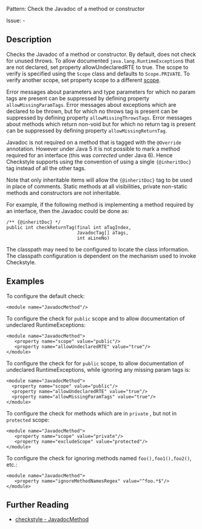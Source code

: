 Pattern: Check the Javadoc of a method or constructor

Issue: -

## Description

Checks the Javadoc of a method or constructor. By default, does not check for unused throws. To allow documented `java.lang.RuntimeException`s that are not declared, set property allowUndeclaredRTE to true. The scope to verify is specified using the `Scope` class and defaults to `Scope.PRIVATE`. To verify another scope, set property scope to a different [scope](property_types.html#scope). 

Error messages about parameters and type parameters for which no param tags are present can be suppressed by defining property `allowMissingParamTags`. Error messages about exceptions which are declared to be thrown, but for which no throws tag is present can be suppressed by defining property `allowMissingThrowsTags`. Error messages about methods which return non-void but for which no return tag is present can be suppressed by defining property `allowMissingReturnTag`. 

Javadoc is not required on a method that is tagged with the `@Override` annotation. However under Java 5 it is not possible to mark a method required for an interface (this was _corrected_ under Java 6). Hence Checkstyle supports using the convention of using a single `{@inheritDoc}` tag instead of all the other tags. 

Note that only inheritable items will allow the `{@inheritDoc}` tag to be used in place of comments. Static methods at all visibilities, private non-static methods and constructors are not inheritable. 

For example, if the following method is implementing a method required by an interface, then the Javadoc could be done as: 
    
    
    /** {@inheritDoc} */
    public int checkReturnTag(final int aTagIndex,
                              JavadocTag[] aTags,
                              int aLineNo)

The classpath may need to be configured to locate the class information. The classpath configuration is dependent on the mechanism used to invoke Checkstyle. 

## Examples

To configure the default check: 
    
    
    <module name="JavadocMethod"/>
            

To configure the check for `public` scope and to allow documentation of undeclared RuntimeExceptions: 
    
    
    <module name="JavadocMethod">
       <property name="scope" value="public"/>
       <property name="allowUndeclaredRTE" value="true"/>
    </module>
            

To configure the check for for `public` scope, to allow documentation of undeclared RuntimeExceptions, while ignoring any missing param tags is: 
    
    
    <module name="JavadocMethod">
      <property name="scope" value="public"/>
      <property name="allowUndeclaredRTE" value="true"/>
      <property name="allowMissingParamTags" value="true"/>
    </module>
            

To configure the check for methods which are in `private` , but not in `protected` scope: 
    
    
    <module name="JavadocMethod">
       <property name="scope" value="private"/>
       <property name="excludeScope" value="protected"/>
    </module>
            

To configure the check for ignoring methods named `foo(),foo1(),foo2()`, etc.: 
    
    
    <module name="JavadocMethod">
       <property name="ignoreMethodNamesRegex" value="^foo.*$"/>
    </module>

## Further Reading

* [checkstyle - JavadocMethod](http://checkstyle.sourceforge.net/config_javadoc.html#JavadocMethod)